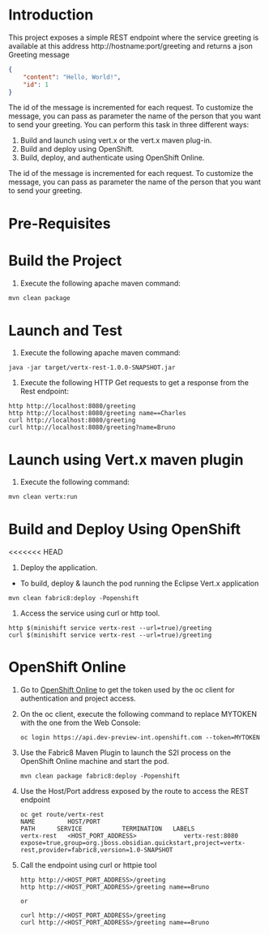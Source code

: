 # Introduction

This project exposes a simple REST endpoint where the service greeting is available at this address http://hostname:port/greeting and returns a json Greeting message

```json
{
    "content": "Hello, World!",
    "id": 1
}
```

The id of the message is incremented for each request. To customize the message, you can pass as parameter the name of the person that you want to send your greeting.
You can perform this task in three different ways:

1. Build and launch using vert.x or the vert.x maven plug-in.
1. Build and deploy using OpenShift.
1. Build, deploy, and authenticate using OpenShift Online.

The id of the message is incremented for each request. To customize the message, you can pass as parameter the name of the person that you want to send your greeting.

# Pre-Requisites

# Build the Project

1. Execute the following apache maven command:

```bash
mvn clean package
```

# Launch and Test

1. Execute the following apache maven command:

```
java -jar target/vertx-rest-1.0.0-SNAPSHOT.jar
```

1. Execute the following HTTP Get requests to get a response from the Rest endpoint:

```
http http://localhost:8080/greeting
http http://localhost:8080/greeting name==Charles
curl http://localhost:8080/greeting
curl http://localhost:8080/greeting?name=Bruno
```

# Launch using Vert.x maven plugin

1. Execute the following command:

```bash
mvn clean vertx:run
```

# Build and Deploy Using OpenShift

<<<<<<< HEAD
1. Deploy the application.

- To build, deploy & launch the pod running the Eclipse Vert.x application

```
mvn clean fabric8:deploy -Popenshift
```
1. Access the service using curl or http tool.

```
http $(minishift service vertx-rest --url=true)/greeting
curl $(minishift service vertx-rest --url=true)/greeting
```

# OpenShift Online

1. Go to [OpenShift Online](https://console.dev-preview-int.openshift.com/console/command-line) to get the token used by the oc client for authentication and project access.
1. On the oc client, execute the following command to replace MYTOKEN with the one from the Web Console:
    ```
    oc login https://api.dev-preview-int.openshift.com --token=MYTOKEN
    ```

1. Use the Fabric8 Maven Plugin to launch the S2I process on the OpenShift Online machine and start the pod.

    ```
    mvn clean package fabric8:deploy -Popenshift
    ```
1. Use the Host/Port address exposed by the route to access the REST endpoint
    ```
    oc get route/vertx-rest
    NAME         HOST/PORT                                                    PATH      SERVICE           TERMINATION   LABELS
    vertx-rest   <HOST_PORT_ADDRESS>             vertx-rest:8080                 expose=true,group=org.jboss.obsidian.quickstart,project=vertx-rest,provider=fabric8,version=1.0-SNAPSHOT
    ```
1. Call the endpoint using curl or httpie tool
    ```
    http http://<HOST_PORT_ADDRESS>/greeting
    http http://<HOST_PORT_ADDRESS>/greeting name==Bruno
    
    or 
    
    curl http://<HOST_PORT_ADDRESS>/greeting
    curl http://<HOST_PORT_ADDRESS>/greeting name==Bruno
    ```


